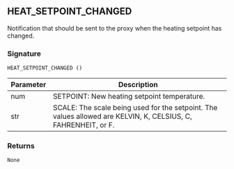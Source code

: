 ## HEAT\_SETPOINT\_CHANGED

Notification that should be sent to the proxy when the heating setpoint has changed.


### Signature

`HEAT_SETPOINT_CHANGED ()`


| Parameter | Description |
| --- | --- |
| num | SETPOINT: New heating setpoint temperature. |
| str |SCALE: The scale being used for the setpoint. The values allowed are KELVIN, K, CELSIUS, C, FAHRENHEIT, or F. |

### Returns

`None`



